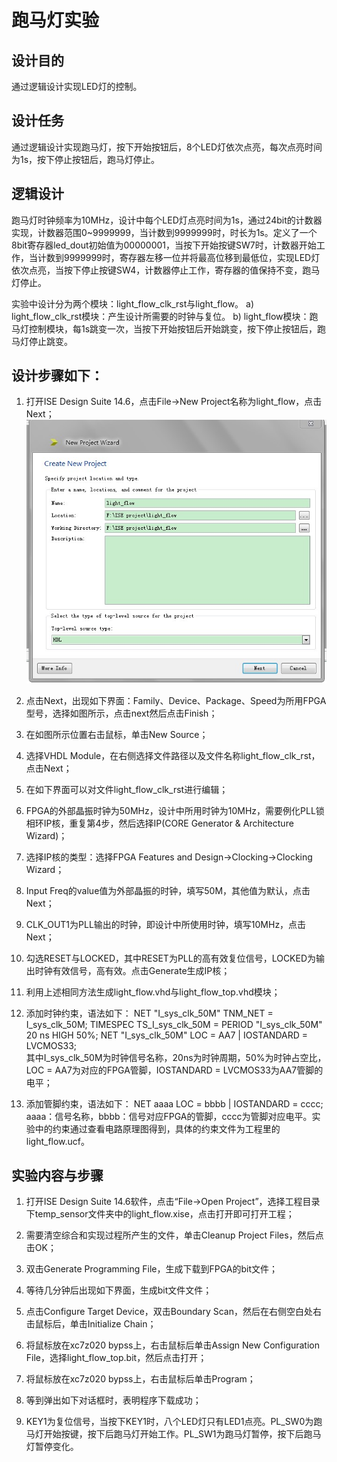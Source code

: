 # 跑马灯实验

## 设计目的
通过逻辑设计实现LED灯的控制。

## 设计任务
通过逻辑设计实现跑马灯，按下开始按钮后，8个LED灯依次点亮，每次点亮时间为1s，按下停止按钮后，跑马灯停止。

## 逻辑设计
跑马灯时钟频率为10MHz，设计中每个LED灯点亮时间为1s，通过24bit的计数器实现，计数器范围0~9999999，当计数到9999999时，时长为1s。定义了一个8bit寄存器led_dout初始值为00000001，当按下开始按键SW7时，计数器开始工作，当计数到9999999时，寄存器左移一位并将最高位移到最低位，实现LED灯依次点亮，当按下停止按键SW4，计数器停止工作，寄存器的值保持不变，跑马灯停止。

实验中设计分为两个模块：light_flow_clk_rst与light_flow。
a)	light_flow_clk_rst模块：产生设计所需要的时钟与复位。
b)	light_flow模块：跑马灯控制模块，每1s跳变一次，当按下开始按钮后开始跳变，按下停止按钮后，跑马灯停止跳变。
 
## 设计步骤如下：
1)	打开ISE Design Suite 14.6，点击File→New Project名称为light_flow，点击Next；
![Alt text](./1.jpg)

2)	点击Next，出现如下界面：Family、Device、Package、Speed为所用FPGA型号，选择如图所示，点击next然后点击Finish；
 
3)	在如图所示位置右击鼠标，单击New Source；
 
4)	选择VHDL Module，在右侧选择文件路径以及文件名称light_flow_clk_rst，点击Next；
 

5)	在如下界面可以对文件light_flow_clk_rst进行编辑；
 
6)	FPGA的外部晶振时钟为50MHz，设计中所用时钟为10MHz，需要例化PLL锁相环IP核，重复第4步，然后选择IP(CORE Generator & Architecture Wizard)；
 

7)	选择IP核的类型：选择FPGA Features and Design→Clocking→Clocking Wizard；
 
8)	Input Freq的value值为外部晶振的时钟，填写50M，其他值为默认，点击Next；
 
9)	CLK_OUT1为PLL输出的时钟，即设计中所使用时钟，填写10MHz，点击Next；
 
10)	勾选RESET与LOCKED，其中RESET为PLL的高有效复位信号，LOCKED为输出时钟有效信号，高有效。点击Generate生成IP核；
 
11)	利用上述相同方法生成light_flow.vhd与light_flow_top.vhd模块；

12)	添加时钟约束，语法如下：
NET "I_sys_clk_50M" TNM_NET = I_sys_clk_50M;
TIMESPEC TS_I_sys_clk_50M = PERIOD "I_sys_clk_50M" 20 ns HIGH 50%;
NET "I_sys_clk_50M"     LOC = AA7    |   IOSTANDARD = LVCMOS33;  
其中I_sys_clk_50M为时钟信号名称，20ns为时钟周期，50%为时钟占空比，
LOC = AA7为对应的FPGA管脚，IOSTANDARD = LVCMOS33为AA7管脚的电平；

13)	添加管脚约束，语法如下：
NET  aaaa     LOC = bbbb   |   IOSTANDARD = cccc;
aaaa：信号名称，bbbb：信号对应FPGA的管脚，cccc为管脚对应电平。实验中的约束通过查看电路原理图得到，具体的约束文件为工程里的light_flow.ucf。




## 实验内容与步骤
1)	打开ISE Design Suite 14.6软件，点击“File→Open Project”，选择工程目录下temp_sensor文件夹中的light_flow.xise，点击打开即可打开工程；
 
2)	需要清空综合和实现过程所产生的文件，单击Cleanup Project Files，然后点击OK； 
 
3)	双击Generate Programming File，生成下载到FPGA的bit文件；
 
4)	等待几分钟后出现如下界面，生成bit文件文件；
 
5)	点击Configure Target Device，双击Boundary Scan，然后在右侧空白处右击鼠标后，单击Initialize Chain；
 
6)	将鼠标放在xc7z020 bypss上，右击鼠标后单击Assign New Configuration File，选择light_flow_top.bit，然后点击打开；
 

7)	将鼠标放在xc7z020 bypss上，右击鼠标后单击Program；
 
8)	等到弹出如下对话框时，表明程序下载成功；
 
9)	KEY1为复位信号，当按下KEY1时，八个LED灯只有LED1点亮。PL_SW0为跑马灯开始按键，按下后跑马灯开始工作。PL_SW1为跑马灯暂停，按下后跑马灯暂停变化。
